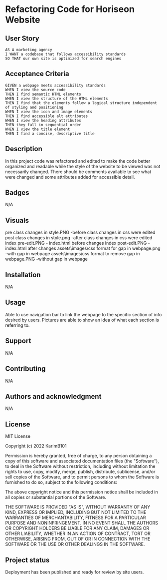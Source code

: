 # Refactoring Code for Horiseon Website

## User Story

```
AS A marketing agency
I WANT a codebase that follows accessibility standards
SO THAT our own site is optimized for search engines
```

## Acceptance Criteria

```
GIVEN a webpage meets accessibility standards
WHEN I view the source code
THEN I find semantic HTML elements
WHEN I view the structure of the HTML elements
THEN I find that the elements follow a logical structure independent of styling and positioning
WHEN I view the icon and image elements
THEN I find accessible alt attributes
WHEN I view the heading attributes
THEN they fall in sequential order
WHEN I view the title element
THEN I find a concise, descriptive title
```

## Description
In this project code was refactored and edited to make the code better organized and readable while the style of the website to be viewed was not necessarily changed. There should be comments available to see what were changed and some attributes added for accessible detail. 

## Badges
N/A

## Visuals
pre class changes in style.PNG -before class changes in css were edited
post class changes in style.png -after class changes in css were edited
index pre-edit.PNG - index.html before changes
index post-edit.PNG - index.html after changes
assets\images\css format for gap in webpage.png -with gap in webpage
assets\images\css format to remove gap in webpage.PNG -without gap in webpage

## Installation
N/A

## Usage
Able to use navigation bar to link the webpage to the specific section of info desired by users. Pictures are able to show an idea of what each section is referring to. 

## Support
N/A

## Contributing
N/A

## Authors and acknowledgment
N/A

## License
MIT License

Copyright (c) 2022 KarimB101

Permission is hereby granted, free of charge, to any person obtaining a copy of this software and associated documentation files (the "Software"), to deal in the Software without restriction, including without limitation the rights to use, copy, modify, merge, publish, distribute, sublicense, and/or sell copies of the Software, and to permit persons to whom the Software is furnished to do so, subject to the following conditions:

The above copyright notice and this permission notice shall be included in all copies or substantial portions of the Software.

THE SOFTWARE IS PROVIDED "AS IS", WITHOUT WARRANTY OF ANY KIND, EXPRESS OR IMPLIED, INCLUDING BUT NOT LIMITED TO THE WARRANTIES OF MERCHANTABILITY, FITNESS FOR A PARTICULAR PURPOSE AND NONINFRINGEMENT. IN NO EVENT SHALL THE AUTHORS OR COPYRIGHT HOLDERS BE LIABLE FOR ANY CLAIM, DAMAGES OR OTHER LIABILITY, WHETHER IN AN ACTION OF CONTRACT, TORT OR OTHERWISE, ARISING FROM, OUT OF OR IN CONNECTION WITH THE SOFTWARE OR THE USE OR OTHER DEALINGS IN THE SOFTWARE.

## Project status
Deployment has been published and ready for review by site users.
